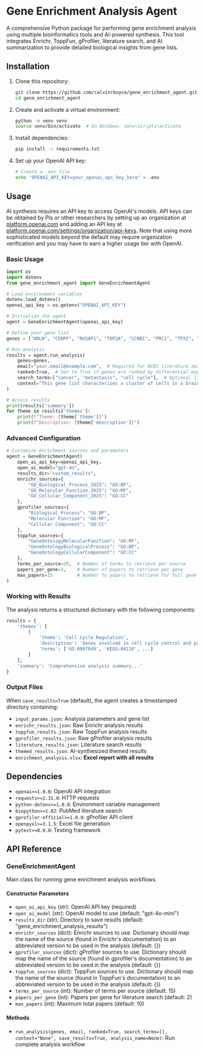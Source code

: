 # Gene Enrichment Analysis Agent

A comprehensive Python package for performing gene enrichment analysis using multiple bioinformatics tools and AI-powered synthesis. This tool integrates Enrichr, ToppFun, gProfiler, literature search, and AI summarization to provide detailed biological insights from gene lists.

## Installation

1. Clone this repository:
   ```bash
   git clone https://github.com/calvinrboyce/gene_enrichment_agent.git
   cd gene_enrichment_agent
   ```

2. Create and activate a virtual environment:
   ```bash
   python -m venv venv
   source venv/bin/activate  # On Windows: venv\Scripts\activate
   ```

3. Install dependencies:
   ```bash
   pip install -r requirements.txt
   ```

4. Set up your OpenAI API key:
   ```bash
   # Create a .env file
   echo "OPENAI_API_KEY=your_openai_api_key_here" > .env
   ```

## Usage
AI synthesis requires an API key to access OpenAI's models. API keys can be obtained by PIs or other researchers by setting up an organization at [platform.openai.com](https://platform.openai.com) and adding an API key at [platform.openai.com/settings/organization/api-keys](https://platform.openai.com/settings/organization/api-keys). Note that using more sophisticated models beyond the default may require organization verification and you may have to earn a higher usage tier with OpenAI.

### Basic Usage

```python
import os
import dotenv
from gene_enrichment_agent import GeneEnrichmentAgent

# Load environment variables
dotenv.load_dotenv()
openai_api_key = os.getenv("OPENAI_API_KEY")

# Initialize the agent
agent = GeneEnrichmentAgent(openai_api_key)

# Define your gene list
genes = ["ANLN", "CENPF", "NUSAP1", "TOP2A", "CCNB1", "PRC1", "TPX2", "UBE2C", "BIRC5"]

# Run analysis
results = agent.run_analysis(
    genes=genes,
    email="your.email@example.com",  # Required for NCBI literature search
    ranked=True,  # Set to True if genes are ranked by differential expression
    search_terms=["cancer", "metastasis", "cell cycle"],  # Optional literature search terms
    context="This gene list characterizes a cluster of cells in a brain metastasis"
)

# Access results
print(results['summary'])
for theme in results['themes']:
    print(f"Theme: {theme['theme']}")
    print(f"Description: {theme['description']}")
```

### Advanced Configuration

```python
# Customize enrichment sources and parameters
agent = GeneEnrichmentAgent(
    open_ai_api_key=openai_api_key,
    open_ai_model="gpt-4o",
    results_dir="custom_results",
    enrichr_sources={
        "GO_Biological_Process_2025": "GO:BP",
        "GO_Molecular_Function_2025": "GO:MF",
        "GO_Cellular_Component_2025": "GO:CC"
    },
    gprofiler_sources={
        "Biological Process": "GO:BP",
        "Molecular Function": "GO:MF",
        "Cellular Component": "GO:CC"
    },
    toppfun_sources={
        "GeneOntologyMolecularFunction": "GO:MF",
        "GeneOntologyBiologicalProcess": "GO:BP",
        "GeneOntologyCellularComponent": "GO:CC"
    },
    terms_per_source=20,  # Number of terms to retrieve per source
    papers_per_gene=3,    # Number of papers to retrieve per gene
    max_papers=15         # Number fo papers to retrieve for full gene list
)
```

### Working with Results

The analysis returns a structured dictionary with the following components:

```python
results = {
    'themes': [
        {
            'theme': 'Cell Cycle Regulation',
            'description': 'Genes involved in cell cycle control and progression...',
            'terms': ['GO:0007049', 'KEGG:04110', ...]
        }
    ],
    'summary': 'Comprehensive analysis summary...'
}
```

### Output Files

When `save_results=True` (default), the agent creates a timestamped directory containing:

- `input_params.json`: Analysis parameters and gene list
- `enrichr_results.json`: Raw Enrichr analysis results
- `toppfun_results.json`: Raw ToppFun analysis results  
- `gprofiler_results.json`: Raw gProfiler analysis results
- `literature_results.json`: Literature search results
- `themed_results.json`: AI-synthesized themed results
- `enrichment_analysis.xlsx`: **Excel report with all results**

## Dependencies

- `openai>=1.0.0`: OpenAI API integration
- `requests>=2.31.0`: HTTP requests
- `python-dotenv>=1.0.0`: Environment variable management
- `biopython>=1.82`: PubMed literature search
- `gprofiler-official>=1.0.0`: gProfiler API client
- `openpyxl>=3.1.5`: Excel file generation
- `pytest>=8.0.0`: Testing framework

## API Reference

### GeneEnrichmentAgent

Main class for running gene enrichment analysis workflows.

#### Constructor Parameters

- `open_ai_api_key` (str): OpenAI API key (required)
- `open_ai_model` (str): OpenAI model to use (default: "gpt-4o-mini")
- `results_dir` (str): Directory to save results (default: "gene_enrichment_analysis_results")
- `enrichr_sources` (dict): Enrichr sources to use. Dictionary should map the name of the source (found in Enrichr's documentation) to an abbreviated version to be used in the analysis (default: {})
- `gprofiler_sources` (dict): gProfiler sources to use. Dictionary should map the name of the source (found in gprofiler's documentation) to an abbreviated version to be used in the analysis (default: {})
- `toppfun_sources` (dict): ToppFun sources to use. Dictionary should map the name of the source (found in ToppFun's documentation) to an abbreviated version to be used in the analysis (default: {})
- `terms_per_source` (int): Number of terms per source (default: 15)
- `papers_per_gene` (int): Papers per gene for literature search (default: 2)
- `max_papers` (int): Maximum total papers (default: 10)

#### Methods

- `run_analysis(genes, email, ranked=True, search_terms=[], context="None", save_results=True, analysis_name=None)`: Run complete analysis workflow